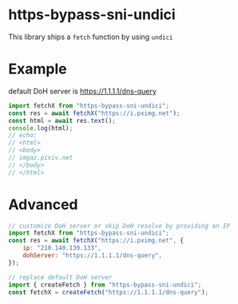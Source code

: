 # https-bypass-sni-undici

This library ships a `fetch` function by using `undici`

# Example

default DoH server is <https://1.1.1.1/dns-query>

```js
import fetchX from "https-bypass-sni-undici";
const res = await fetchX("https://i.pximg.net");
const html = await res.text();
console.log(html);
// echo:
// <html>
// <body>
// imgaz.pixiv.net
// </body>
// </html>
```

# Advanced

```js
// customize DoH server or skip DoH resolve by providing an IP
import fetchX from "https-bypass-sni-undici";
const res = await fetchX("https://i.pximg.net", {
    ip: "210.140.139.133",
    dohServer: "https://1.1.1.1/dns-query",
});
```

```js
// replace default DoH server
import { createFetch } from "https-bypass-sni-undici";
const fetchX = createFetch("https://1.1.1.1/dns-query");
```
